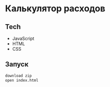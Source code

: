 # Калькулятор расходов

## Tech
- JavaScript
- HTML
- CSS

## Запуск

```sh
download zip
open index.html
```
